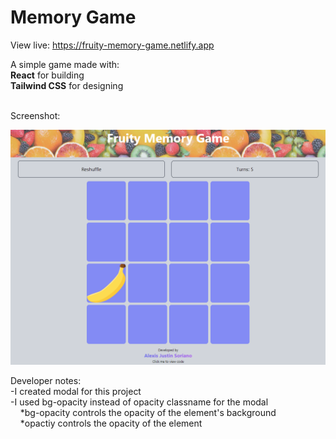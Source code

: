 # Memory Game

View live:
https://fruity-memory-game.netlify.app

A simple game made with: <br />
**React** for building <br />
**Tailwind CSS** for designing <br />

<br />
Screenshot:
<br />

![SampleImage](./src/images/sample1.png)



Developer notes: <br />
-I created modal for this project <br />
-I used bg-opacity instead of opacity classname for the modal <br />
&nbsp;&nbsp;&nbsp;&nbsp;*bg-opacity controls the opacity of the element's background <br />
&nbsp;&nbsp;&nbsp;&nbsp;*opactiy controls the opacity of the element <br />


